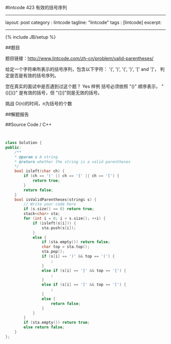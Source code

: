#lintcode 423 有效的括号序列

---
layout: post
category : lintcode
tagline: "lintcode"
tags : [lintcode]
excerpt: 

---
{% include JB/setup %}

##题目

题目链接：http://www.lintcode.com/zh-cn/problem/valid-parentheses/

给定一个字符串所表示的括号序列，包含以下字符： '(', ')', '{', '}', '[' and ']'， 判定是否是有效的括号序列。

您在真实的面试中是否遇到过这个题？ Yes
样例
括号必须依照 "()" 顺序表示， "()[]{}" 是有效的括号，但 "([)]"则是无效的括号。

挑战 
O(n)的时间，n为括号的个数

##解题报告



##Source Code / C++ 

```C++


class Solution {
public:
	/**
	* @param s A string
	* @return whether the string is a valid parentheses
	*/
	bool isleft(char ch) {
		if (ch == '(' || ch == '{' || ch == '[') {
			return true;
		}
		return false;
	}
	bool isValidParentheses(string& s) {
		// Write your code here
		if (s.size() == 0) return true;
		stack<char> sta;
		for (int i = 0; i < s.size(); ++i) {
			if (isleft(s[i])) {
				sta.push(s[i]);
			}
			else {
				if (sta.empty()) return false;
				char top = sta.top();
				sta.pop();
				if (s[i] == ')' && top == '(') {
					;
				}
				else if (s[i] == '}' && top == '{') {
					;
				}
				else if (s[i] == ']' && top == '[') {
					;
				}
				else {
					return false;
				}
			}
		}
		if (sta.empty()) return true;
		else return false;
	}
};

```